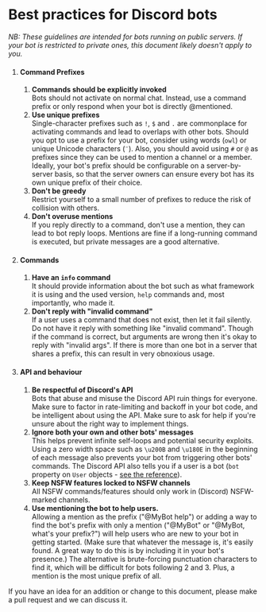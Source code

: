 # Best practices for Discord bots


*NB: These guidelines are intended for bots running on public servers. If your
bot is restricted to private ones, this document likely doesn't apply to you.*

1. #### Command Prefixes
    1. **Commands should be explicitly invoked**  
    Bots should not activate on
normal chat. Instead, use a command prefix or only respond when your bot is
directly @mentioned.
    2. **Use unique prefixes**  
    Single-character prefixes such as `!`, `$` and `.`
are commonplace for activating commands and lead to overlaps with other bots.
Should you opt to use a prefix for your bot, consider using words (`owl`) or
unique Unicode characters (`¨`). Also, you should avoid using `#` or `@` as
prefixes since they can be used to mention a channel or a member.
Ideally, your bot's prefix should be configurable on a server-by-server
basis, so that the server owners can ensure every bot has its own unique
prefix of their choice.
    3. **Don't be greedy**  
    Restrict yourself to a small number of prefixes to
reduce the risk of collision with others.
    4. **Don't overuse mentions**  
    If you reply directly to a command, don't use a
mention, they can lead to bot reply loops. Mentions are fine if a long-running
command is executed, but private messages are a good alternative.
2. #### Commands
    1. **Have an `info` command**  
    It should provide information about the bot
such as what framework it is using and the used version, `help` commands and,
most importantly, who made it.
    2. **Don't reply with "invalid command"**  
    If a user uses a command that does
not exist, then let it fail silently. Do not have it reply with something like
"invalid command". Though if the command is correct, but arguments are wrong
then it's okay to reply with "invalid args". If there is more than one bot in
a server that shares a prefix, this can result in very obnoxious usage.
3. #### API and behaviour
    1. **Be respectful of Discord's API**  
    Bots that abuse and misuse the Discord
API ruin things for everyone. Make sure to factor in rate-limiting and backoff
in your bot code, and be intelligent about using the API. Make sure to ask for
help if you're unsure about the right way to implement things.
    2. **Ignore both your own and other bots' messages**  
    This helps prevent infinite
self-loops and potential security exploits. Using a zero width space such as `\u200B`
and `\u180E` in the beginning of each message also prevents your bot from
triggering other bots' commands. The Discord API also tells you if a user is a bot
(`bot` property on `User` objects -
[see the reference](https://discordapp.com/developers/docs/resources/user#user-object)).
    3. **Keep NSFW features locked to NSFW channels**  
    All NSFW commands/features should only work in (Discord) NSFW-marked channels.
    4. **Use mentioning the bot to help users.**  
    Allowing a mention as the prefix
("@MyBot help") or adding a way to find the bot's prefix with only a mention ("@MyBot"
or "@MyBot, what's your prefix?") will help users who are new to your bot in getting
started. (Make sure that whatever the message is, it's easily found. A great way to do
this is by including it in your bot's presence.) The alternative is brute-forcing punctuation
characters to find it, which will be difficult for bots following 2 and 3. Plus, a mention
is the most unique prefix of all.

If you have an idea for an addition or change to this document, please make a
pull request and we can discuss it.
